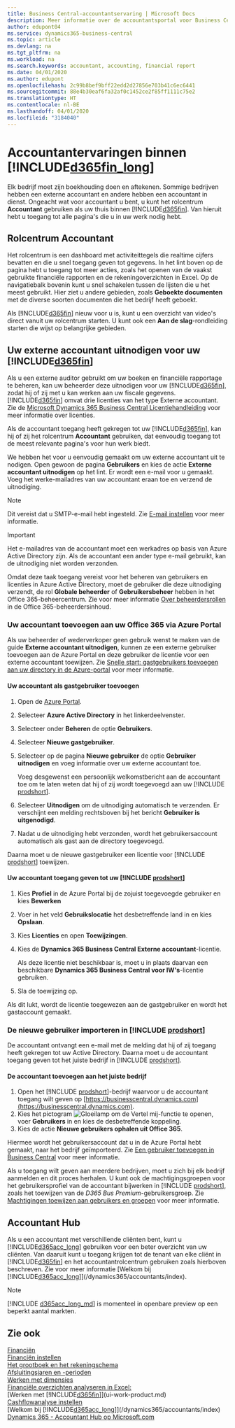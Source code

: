 ```yaml
---
title: Business Central-accountantservaring | Microsoft Docs
description: Meer informatie over de accountantsportal voor Business Central en het accountantrolcentrum dat interne en externe accountants in het cliëntbedrijf ondersteunt.
author: edupont04
ms.service: dynamics365-business-central
ms.topic: article
ms.devlang: na
ms.tgt_pltfrm: na
ms.workload: na
ms.search.keywords: accountant, accounting, financial report
ms.date: 04/01/2020
ms.author: edupont
ms.openlocfilehash: 2c99b8bef9bff22edd2d27856e703b41c6ec6441
ms.sourcegitcommit: 88e4b30eaf6fa32af0c1452ce2f85ff1111c75e2
ms.translationtype: HT
ms.contentlocale: nl-BE
ms.lasthandoff: 04/01/2020
ms.locfileid: "3184040"
---
```

# <a name="accountant-experiences-in-d365fin_long"></a>Accountantervaringen binnen [!INCLUDE[d365fin_long](includes/d365fin_long_md.md)]
Elk bedrijf moet zijn boekhouding doen en aftekenen. Sommige bedrijven hebben een externe accountant en andere hebben een accountant in dienst. Ongeacht wat voor accountant u bent, u kunt het rolcentrum **Accountant** gebruiken als uw thuis binnen [!INCLUDE[d365fin](includes/d365fin_md.md)]. Van hieruit hebt u toegang tot alle pagina's die u in uw werk nodig hebt.  

## <a name="accountant-role-center"></a>Rolcentrum Accountant
Het rolcentrum is een dashboard met activiteittegels die realtime cijfers bevatten en die u snel toegang geven tot gegevens. In het lint boven op de pagina hebt u toegang tot meer acties, zoals het openen van de vaakst gebruikte financiële rapporten en de rekeningoverzichten in Excel. Op de navigatiebalk bovenin kunt u snel schakelen tussen de lijsten die u het meest gebruikt. Hier ziet u andere gebieden, zoals **Geboekte documenten** met de diverse soorten documenten die het bedrijf heeft geboekt.  

Als [!INCLUDE[d365fin](includes/d365fin_md.md)] nieuw voor u is, kunt u een overzicht van video's direct vanuit uw rolcentrum starten. U kunt ook een **Aan de slag**-rondleiding starten die wijst op belangrijke gebieden.  

## <a name="inviting-your-external-accountant-to-your-d365fin"></a><a name="inviteaccountant"></a>Uw externe accountant uitnodigen voor uw [!INCLUDE[d365fin](includes/d365fin_md.md)]
Als u een externe auditor gebruikt om uw boeken en financiële rapportage te beheren, kan uw beheerder deze uitnodigen voor uw [!INCLUDE[d365fin](includes/d365fin_md.md)], zodat hij of zij met u kan werken aan uw fiscale gegevens. [!INCLUDE[d365fin](includes/d365fin_md.md)] omvat drie licenties van het type Externe accountant. Zie de [Microsoft Dynamics 365 Business Central Licentiehandleiding](https://go.microsoft.com/fwlink/?LinkId=871590) voor meer informatie over licenties.

Als de accountant toegang heeft gekregen tot uw [!INCLUDE[d365fin](includes/d365fin_md.md)], kan hij of zij het rolcentrum **Accountant** gebruiken, dat eenvoudig toegang tot de meest relevante pagina's voor hun werk biedt.  

We hebben het voor u eenvoudig gemaakt om uw externe accountant uit te nodigen. Open gewoon de pagina **Gebruikers** en kies de actie **Externe accountant uitnodigen** op het lint. Er wordt een e-mail voor u gemaakt. Voeg het werke-mailadres van uw accountant eraan toe en verzend de uitnodiging.  

> [!Note]  
> Dit vereist dat u SMTP-e-mail hebt ingesteld. Zie [E-mail instellen](admin-how-setup-email.md) voor meer informatie.   

<!-- ![Invite your accountant](./media/finance-invite-accountant/invite-accountant.png)-->

> [!IMPORTANT]  
> Het e-mailadres van de accountant moet een werkadres op basis van Azure Active Directory zijn. Als de accountant een ander type e-mail gebruikt, kan de uitnodiging niet worden verzonden. 
> 
> Omdat deze taak toegang vereist voor het beheren van gebruikers en licenties in Azure Active Directory, moet de gebruiker die deze uitnodiging verzendt, de rol **Globale beheerder** of **Gebruikersbeheer** hebben in het Office 365-beheercentrum. Zie voor meer informatie [Over beheerdersrollen](/office365/admin/add-users/about-admin-roles) in de Office 365-beheerdersinhoud.  

### <a name="adding-your-accountant-to-your-office-365-via-azure-portal"></a>Uw accountant toevoegen aan uw Office 365 via Azure Portal

Als uw beheerder of wederverkoper geen gebruik wenst te maken van de guide **Externe accountant uitnodigen**, kunnen ze een externe gebruiker toevoegen aan de Azure Portal en deze gebruiker de licentie voor een externe accountant toewijzen. Zie [Snelle start: gastgebruikers toevoegen aan uw directory in de Azure-portal](/azure/active-directory/b2b/b2b-quickstart-add-guest-users-portal) voor meer informatie.

#### <a name="to-add-your-accountant-as-a-guest-user"></a>Uw accountant als gastgebruiker toevoegen

1. Open de [Azure Portal](https://portal.azure.com/).
2. Selecteer **Azure Active Directory** in het linkerdeelvenster.
3. Selecteer onder **Beheren** de optie **Gebruikers**.
4. Selecteer **Nieuwe gastgebruiker**.
5. Selecteer op de pagina **Nieuwe gebruiker** de optie **Gebruiker uitnodigen** en voeg informatie over uw externe accountant toe.  

   Voeg desgewenst een persoonlijk welkomstbericht aan de accountant toe om te laten weten dat hij of zij wordt toegevoegd aan uw [!INCLUDE [prodshort](includes/prodshort.md)].

6. Selecteer **Uitnodigen** om de uitnodiging automatisch te verzenden. Er verschijnt een melding rechtsboven bij het bericht **Gebruiker is uitgenodigd**. 
7. Nadat u de uitnodiging hebt verzonden, wordt het gebruikersaccount automatisch als gast aan de directory toegevoegd.

Daarna moet u de nieuwe gastgebruiker een licentie voor [!INCLUDE [prodshort](includes/prodshort.md)] toewijzen.

#### <a name="to-give-your-accountant-access-to-your-prodshort"></a>Uw accountant toegang geven tot uw [!INCLUDE [prodshort](includes/prodshort.md)]

1. Kies **Profiel** in de Azure Portal bij de zojuist toegevoegde gebruiker en kies **Bewerken**
2. Voer in het veld **Gebruikslocatie** het desbetreffende land in en kies **Opslaan**.
3. Kies **Licenties** en open **Toewijzingen**.
4. Kies de **Dynamics 365 Business Central Externe accountant**-licentie.  

    Als deze licentie niet beschikbaar is, moet u in plaats daarvan een beschikbare **Dynamics 365 Business Central voor IW's**-licentie gebruiken.
5. Sla de toewijzing op.

Als dit lukt, wordt de licentie toegewezen aan de gastgebruiker en wordt het gastaccount gemaakt.

### <a name="importing-the-new-user-into-prodshort"></a>De nieuwe gebruiker importeren in [!INCLUDE [prodshort](includes/prodshort.md)]

De accountant ontvangt een e-mail met de melding dat hij of zij toegang heeft gekregen tot uw Active Directory. Daarna moet u de accountant toegang geven tot het juiste bedrijf in [!INCLUDE [prodshort](includes/prodshort.md)].

#### <a name="to-add-the-accountant-to-the-right-company"></a>De accountant toevoegen aan het juiste bedrijf

1. Open het [!INCLUDE [prodshort](includes/prodshort.md)]-bedrijf waarvoor u de accountant toegang wilt geven op [https://businesscentral.dynamics.com](https://businesscentral.dynamics.com).
2. Kies het pictogram ![Gloeilamp om de Vertel mij-functie te openen](media/ui-search/search_small.png "Vertel me wat u wilt doen"), voer **Gebruikers** in en kies de desbetreffende koppeling.  
3. Kies de actie **Nieuwe gebruikers ophalen uit Office 365**.

Hiermee wordt het gebruikersaccount dat u in de Azure Portal hebt gemaakt, naar het bedrijf geïmporteerd. Zie [Een gebruiker toevoegen in Business Central](ui-how-users-permissions.md#adduser) voor meer informatie.  

Als u toegang wilt geven aan meerdere bedrijven, moet u zich bij elk bedrijf aanmelden en dit proces herhalen. U kunt ook de machtigingsgroepen voor het gebruikersprofiel van de accountant bijwerken in [!INCLUDE [prodshort](includes/prodshort.md)], zoals het toewijzen van de *D365 Bus Premium*-gebruikersgroep. Zie [Machtigingen toewijzen aan gebruikers en groepen](ui-define-granular-permissions.md) voor meer informatie.  

## <a name="accountant-hub"></a>Accountant Hub

Als u een accountant met verschillende cliënten bent, kunt u [!INCLUDE[d365acc_long](includes/d365acc_long_md.md)] gebruiken voor een beter overzicht van uw cliënten. Van daaruit kunt u toegang krijgen tot de tenant van elke cliënt in [!INCLUDE[d365fin](includes/d365fin_md.md)] en het accountantrolcentrum gebruiken zoals hierboven beschreven. Zie voor meer informatie [Welkom bij [!INCLUDE[d365acc_long](includes/d365acc_long_md.md)]](/dynamics365/accountants/index).  

> [!NOTE]
> [!INCLUDE [d365acc_long_md](includes/d365acc_long_md.md)] is momenteel in openbare preview op een beperkt aantal markten.

## <a name="see-also"></a>Zie ook

[Financiën](finance.md)  
[Financiën instellen](finance-setup-finance.md)  
[Het grootboek en het rekeningschema](finance-general-ledger.md)  
[Afsluitingsjaren en -perioden](year-close-years-periods.md)  
[Werken met dimensies](finance-dimensions.md)  
[Financiële overzichten analyseren in Excel:](finance-analyze-excel.md)  
[Werken met [!INCLUDE[d365fin](includes/d365fin_md.md)]](ui-work-product.md)  
[Cashflowanalyse instellen](finance-setup-cash-flow-analyses.md)  
[Welkom bij [!INCLUDE[d365acc_long](includes/d365acc_long_md.md)]](/dynamics365/accountants/index)  
[Dynamics 365 - Accountant Hub op Microsoft.com](https://www.microsoft.com/dynamics365/financial-insights-for-accountants)  
